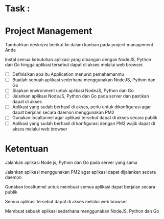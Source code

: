 # Task :

# Project Management​

Tambahkan deskripsi berikut ke dalam kanban pada project management Anda

Instal semua kebutuhan aplikasi yang dibangun dengan NodeJS, Python dan Go hingga aplikasi tersebut dapat di akses melalui web browser.

- [ ] Definisikan apa itu Application menurut pemahamanmu
- [ ] Buatlah sebuah aplikasi sederhana menggunakan NodeJS, Python dan Go
- [ ] Siapkan environment untuk aplikasi NodeJS, Python dan Go
- [ ] Jalankan aplikasi NodeJS, Python dan Go pada server dan pastikan dapat di akses
- [ ] Aplikasi yang sudah berhasil di akses, perlu untuk dikonfigurasi agar dapat berjalan secara daemon menggunakan PM2
- [ ] Gunakan localtunnel agar aplikasi tersebut dapat di akses secara publik
- [ ] Aplikasi yang sudah berhasil di konfigurasi dengan PM2 wajib dapat di akses melalui web browser

# Ketentuan​

Jalankan aplikasi Node.js, Python dan Go pada server yang sama

Jalankan aplikasi menggunakan PM2 agar aplikasi dapat dijalankan secara daemon

Gunakan localtunnel untuk membuat semua aplikasi dapat berjalan secara publik

Semua aplikasi tersebut dapat di akses melalui web browser

Membuat sebuah aplikasi sederhana menggunakan NodeJS, Python dan Go
